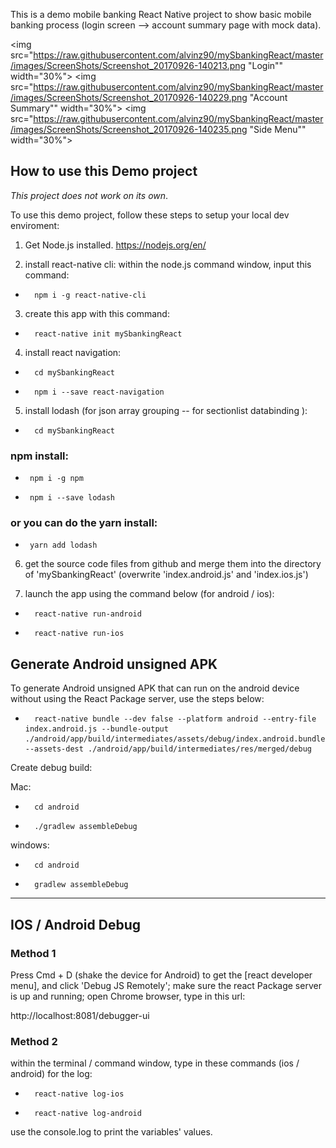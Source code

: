 This is a demo mobile banking React Native project to show basic mobile banking process (login screen --> account summary page with mock data).

<img src="https://raw.githubusercontent.com/alvinz90/mySbankingReact/master/images/ScreenShots/Screenshot_20170926-140213.png "Login"" width="30%"></img> 
<img src="https://raw.githubusercontent.com/alvinz90/mySbankingReact/master/images/ScreenShots/Screenshot_20170926-140229.png "Account Summary"" width="30%"></img> 
<img src="https://raw.githubusercontent.com/alvinz90/mySbankingReact/master/images/ScreenShots/Screenshot_20170926-140235.png "Side Menu"" width="30%"></img> 
 
## How to use this Demo project  

*This project does not work on its own*. 

To use this demo project, follow these steps to setup your local dev enviroment:  

1) Get Node.js installed. https://nodejs.org/en/

2) install react-native cli: within the node.js command window, input this command:

*		npm i -g react-native-cli

3) create this app with this command:

*		react-native init mySbankingReact

4) install react navigation:

*		cd mySbankingReact
*		npm i --save react-navigation

5) install lodash (for json array grouping -- for sectionlist databinding ):

*		cd mySbankingReact

### npm install:

*      npm i -g npm
*      npm i --save lodash

### or you can do the yarn install: 

*      yarn add lodash 

6) get the source code files from github and merge them into the directory of 'mySbankingReact' (overwrite 'index.android.js' and 'index.ios.js')

7) launch the app using the command below (for android / ios):

*		react-native run-android 
*		react-native run-ios 

## Generate Android unsigned APK

To generate Android unsigned APK that can run on the android device without using the React Package server, use the steps below:

*		react-native bundle --dev false --platform android --entry-file index.android.js --bundle-output ./android/app/build/intermediates/assets/debug/index.android.bundle --assets-dest ./android/app/build/intermediates/res/merged/debug 

Create debug build:

Mac:

*		cd android 
*		./gradlew assembleDebug 

windows:

*		cd android 
*		gradlew assembleDebug 
------------------------------------------------------------------------------------------------------------------

## IOS / Android Debug 

### Method 1
Press Cmd + D (shake the device for Android) to get the [react developer menu], and click 'Debug JS Remotely'; make sure the react Package server is up and running; open Chrome browser, type in this url:

http://localhost:8081/debugger-ui

### Method 2
within the terminal / command window, type in these commands (ios / android) for the log:

*		react-native log-ios 	
*		react-native log-android 

use the console.log to print the variables' values.
